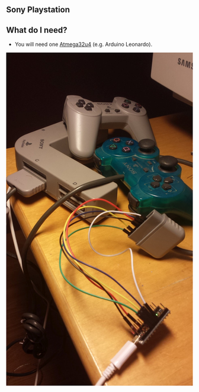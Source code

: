 ## Sony Playstation

## What do I need?
- You will need one [Atmega32u4](https://pt.aliexpress.com/item/New-Pro-Micro-ATmega32U4-5V-16MHz-Module-with-2-row-pin-header-For-Leonardo-best-quality/32273120508.html?spm=2114.13010608.0.0.Uv843y&detailNewVersion=&categoryId=400103) (e.g. Arduino Leonardo).

![playstation-adapter](Sony_Playstation_Multitap.jpg)
